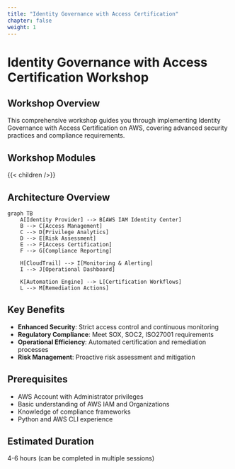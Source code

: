 ```yaml
---
title: "Identity Governance with Access Certification"
chapter: false
weight: 1
---
```


# Identity Governance with Access Certification Workshop

## Workshop Overview

This comprehensive workshop guides you through implementing Identity Governance with Access Certification on AWS, covering advanced security practices and compliance requirements.

## Workshop Modules

{{< children />}}

## Architecture Overview

```mermaid
graph TB
    A[Identity Provider] --> B[AWS IAM Identity Center]
    B --> C[Access Management]
    C --> D[Privilege Analytics]
    D --> E[Risk Assessment]
    E --> F[Access Certification]
    F --> G[Compliance Reporting]
    
    H[CloudTrail] --> I[Monitoring & Alerting]
    I --> J[Operational Dashboard]
    
    K[Automation Engine] --> L[Certification Workflows]
    L --> M[Remediation Actions]
```

## Key Benefits

- **Enhanced Security**: Strict access control and continuous monitoring
- **Regulatory Compliance**: Meet SOX, SOC2, ISO27001 requirements
- **Operational Efficiency**: Automated certification and remediation processes
- **Risk Management**: Proactive risk assessment and mitigation

## Prerequisites

- AWS Account with Administrator privileges
- Basic understanding of AWS IAM and Organizations
- Knowledge of compliance frameworks
- Python and AWS CLI experience

## Estimated Duration

4-6 hours (can be completed in multiple sessions)